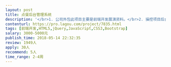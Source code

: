 ```yaml
---                
layout: post       
title: 点餐后台管理系统           
description: '</br>1. 公司外包此项目主要是前端开发展演资料。</br>2. 操控项目后台的数据管理</br>3. 公司会提供 AxureRP 原型图 及连结数据 API文件。</br>4. 开发人员自身懂前端网页开外，对于自身除错能力有一定水准。</br>5. 精准确认交案日期。</br>'     
contenturl: https://pro.lagou.com/project/7835.html      
tags: [前端开发,HTML5,jQuery,JavaScript,CSS3,Bootstrap]            
salary: 3000-5000元          
publish_time: 2018-05-14 22:32:35         
review: 1949人                   
apply: 30人                   
recommend: 5人                   
time_range: 2-4周              
---                 
```

